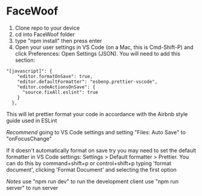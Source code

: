 # FaceWoof


1. Clone repo to your device
2. cd into FaceWoof folder
3. type "npm install" then press enter
4. Open your user settings in VS Code (on a Mac, this is Cmd-Shift-P) and click Preferences: Open Settings (JSON). You will need to add this section:

```
"[javascript]": {
    "editor.formatOnSave": true,
    "editor.defaultFormatter": "esbenp.prettier-vscode",
    "editor.codeActionsOnSave": {
      "source.fixAll.eslint": true
    }
  },
```

This will let prettier format your code in accordance with the Airbnb style guide used in ESLint

*Recommend* going to VS Code settings and setting "Files: Auto Save" to "onFocusChange"

If it doesn't automatically format on save try you may need to set the default formatter in VS Code settings: Settings > Default formatter > Prettier. You can do this by command+shift+p or control+shift+p typing 'format document', clicking 'Format Document' and selecting the first option

*Notes*
use "npm run dev" to run the development client
use "npm run server" to run server
